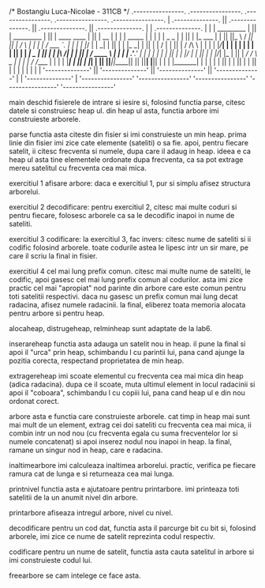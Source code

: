 /* Bostangiu Luca-Nicolae - 311CB */
 .----------------.  .----------------.  .----------------.  .----------------.   .----------------. 
| .--------------. || .--------------. || .--------------. || .--------------. | | .--------------. |
| |  _________   | || |  _________   | || | ____    ____ | || |      __      | | | |    _____     | |
| | |  _   _  |  | || | |_   ___  |  | || ||_   \  /   _|| || |     /  \     | | | |   / ___ `.   | |
| | |_/ | | \_|  | || |   | |_  \_|  | || |  |   \/   |  | || |    / /\ \    | | | |  |_/___| |   | |
| |     | |      | || |   |  _|  _   | || |  | |\  /| |  | || |   / ____ \   | | | |   .'____.'   | |
| |    _| |_     | || |  _| |___/ |  | || | _| |_\/_| |_ | || | _/ /    \ \_ | | | |  / /____     | |
| |   |_____|    | || | |_________|  | || ||_____||_____|| || ||____|  |____|| | | |  |_______|   | |
| |              | || |              | || |              | || |              | | | |              | |
| '--------------' || '--------------' || '--------------' || '--------------' | | '--------------' |
 '----------------'  '----------------'  '----------------'  '----------------'   '----------------' 


main
deschid fisierele de intrare si iesire si, folosind functia parse, citesc datele si construiesc heap ul. din heap ul asta, functia arbore imi construieste arborele.

parse
functia asta citeste din fisier si imi construieste un min heap. prima linie din fisier imi zice cate elemente (sateliti) o sa fie. apoi, pentru fiecare satelit, ii citesc frecventa si numele, dupa care il adaug in heap. ideea e ca heap ul asta tine elementele ordonate dupa frecventa, ca sa pot extrage mereu satelitul cu frecventa cea mai mica.

exercitiul 1 afisare arbore: daca e exercitiul 1, pur si simplu afisez structura arborelui.

exercitiul 2 decodificare: pentru exercitiul 2, citesc mai multe coduri si pentru fiecare, folosesc arborele ca sa le decodific inapoi in nume de sateliti.

exercitiul 3 codificare: la exercitiul 3, fac invers: citesc nume de sateliti si ii codific folosind arborele. toate codurile astea le lipesc intr un sir mare, pe care il scriu la final in fisier.

exercitiul 4 cel mai lung prefix comun. citesc mai multe nume de sateliti, le codific, apoi gasesc cel mai lung prefix comun al codurilor. asta imi zice practic cel mai "apropiat" nod parinte din arbore care este comun pentru toti satelitii respectivi. daca nu gasesc un prefix comun mai lung decat radacina, afisez numele radacinii.
la final, eliberez toata memoria alocata pentru arbore si pentru heap.

alocaheap, distrugeheap, relminheap sunt adaptate de la lab6.

inserareheap
functia asta adauga un satelit nou in heap. il pune la final si apoi il "urca" prin heap, schimbandu l cu parintii lui, pana cand ajunge la pozitia corecta, respectand proprietatea de min heap.

extragereheap
imi scoate elementul cu frecventa cea mai mica din heap (adica radacina). dupa ce il scoate, muta ultimul element in locul radacinii si apoi il "coboara", schimbandu l cu copiii lui, pana cand heap ul e din nou ordonat corect.

arbore
asta e functia care construieste arborele. cat timp in heap mai sunt mai mult de un element, extrag cei doi sateliti cu frecventa cea mai mica, ii combin intr un nod nou (cu frecventa egala cu suma frecventelor lor si numele concatenat) si apoi inserez nodul nou inapoi in heap. la final, ramane un singur nod in heap, care e radacina.

inaltimearbore
imi calculeaza inaltimea arborelui. practic, verifica pe fiecare ramura cat de lunga e si returneaza cea mai lunga.

printnivel
functia asta e ajutatoare pentru printarbore. imi printeaza toti satelitii de la un anumit nivel din arbore.

printarbore
afiseaza intregul arbore, nivel cu nivel.

decodificare
pentru un cod dat, functia asta il parcurge bit cu bit si, folosind arborele, imi zice ce nume de satelit reprezinta codul respectiv.

codificare
pentru un nume de satelit, functia asta cauta satelitul in arbore si imi construieste codul lui.

freearbore
se cam intelege ce face asta.